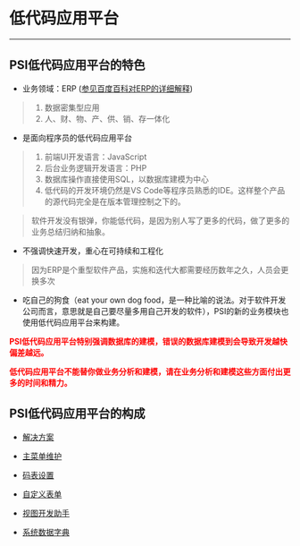 # 低代码应用平台

---
## PSI低代码应用平台的特色

- 业务领域：ERP ([参见百度百科对ERP的详细解释](https://baike.baidu.com/item/%E4%BC%81%E4%B8%9A%E8%B5%84%E6%BA%90%E8%AE%A1%E5%88%92/25984))
> 1. 数据密集型应用
> 2. 人、财、物、产、供、销、存一体化

- 是面向程序员的低代码应用平台
> 1. 前端UI开发语言：JavaScript
> 2. 后台业务逻辑开发语言：PHP
> 3. 数据库操作直接使用SQL，以数据库建模为中心
> 4. 低代码的开发环境仍然是VS Code等程序员熟悉的IDE。这样整个产品的源代码完全是在版本管理控制之下的。

> 软件开发没有银弹，你能低代码，是因为别人写了更多的代码，做了更多的业务总结归纳和抽象。

- 不强调快速开发，重心在可持续和工程化

> 因为ERP是个重型软件产品，实施和迭代大都需要经历数年之久，人员会更换多次

- 吃自己的狗食（eat your own dog food，是一种比喻的说法。对于软件开发公司而言，意思就是自己要尽量多用自己开发的软件），PSI的新的业务模块也使用低代码应用平台来构建。

<span style='color:red'><strong>PSI低代码应用平台特别强调数据库的建模，错误的数据库建模到会导致开发越快偏差越远。</strong></span>

<span style='color:red'><strong>低代码应用平台不能替你做业务分析和建模，请在业务分析和建模这些方面付出更多的时间和精力。</strong></span>

## PSI低代码应用平台的构成

- [解决方案](08-05.md)

- [主菜单维护](08-01.md)

- [码表设置](08-03.md)

- [自定义表单](08-06.md)

- [视图开发助手](08-04.md)

- [系统数据字典](08-02.md)
